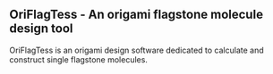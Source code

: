 ## OriFlagTess - An origami flagstone molecule design tool

OriFlagTess is an origami design software dedicated to calculate and construct single flagstone molecules.  
